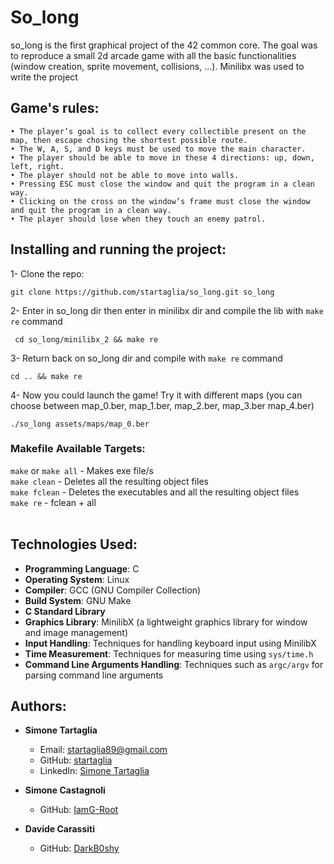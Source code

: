 # So_long
so_long is the first graphical project of the 42 common core. The goal was to reproduce a small 2d arcade game with all the basic functionalities (window creation, sprite movement, collisions, ...).
Minilibx was used to write the project

## Game's rules:
  
    • The player’s goal is to collect every collectible present on the map, then escape chosing the shortest possible route.
    • The W, A, S, and D keys must be used to move the main character.
    • The player should be able to move in these 4 directions: up, down, left, right.
    • The player should not be able to move into walls.
    • Pressing ESC must close the window and quit the program in a clean way.
    • Clicking on the cross on the window’s frame must close the window and quit the program in a clean way.
    • The player should lose when they touch an enemy patrol.

## Installing and running the project:

1- Clone the repo:

    git clone https://github.com/startaglia/so_long.git so_long

2- Enter in so_long dir then enter in minilibx dir and compile the lib with `make re` command
	
     cd so_long/minilibx_2 && make re

3- Return back on so_long dir and compile with `make re` command

    cd .. && make re
    
4- Now you could launch the game! Try it with different maps (you can choose between map_0.ber, map_1.ber, map_2.ber, map_3.ber map_4.ber) 

    ./so_long assets/maps/map_0.ber
 
### Makefile Available Targets:

`make` or `make all` - Makes exe file/s</br>
`make clean` - Deletes all the resulting object files  
`make fclean` - Deletes the executables and all the resulting object files  
`make re` - fclean + all
</br></br>

## Technologies Used:

- **Programming Language**: C
- **Operating System**: Linux
- **Compiler**: GCC (GNU Compiler Collection)
- **Build System**: GNU Make
- **C Standard Library**
- **Graphics Library**: MinilibX (a lightweight graphics library for window and image management)
- **Input Handling**: Techniques for handling keyboard input using MinilibX
- **Time Measurement**: Techniques for measuring time using `sys/time.h`
- **Command Line Arguments Handling**: Techniques such as `argc/argv` for parsing command line arguments

## Authors:

- **Simone Tartaglia**
  - Email: [startaglia89@gmail.com](mailto:startaglia89@gmail.com)
  - GitHub: [startaglia](https://github.com/startaglia)
  - LinkedIn: [Simone Tartaglia](https://www.linkedin.com/in/simone-tartaglia-134723248/)

- **Simone Castagnoli**
  - GitHub: [IamG-Root](https://github.com/IamG-Root)

- **Davide Carassiti**
  - GitHub: [DarkB0shy](https://github.com/DarkB0shy)
